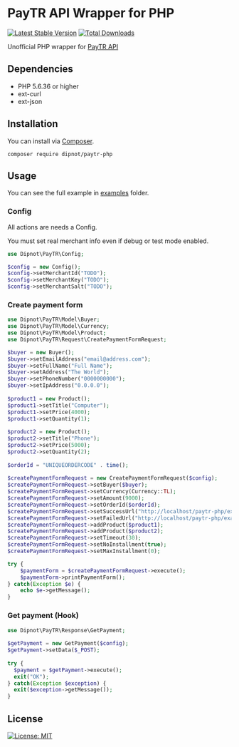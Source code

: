 
# PayTR API Wrapper for PHP
[![Latest Stable Version](https://poser.pugx.org/dipnot/paytr-php/v)](https://packagist.org/packages/dipnot/paytr-php) [![Total Downloads](https://poser.pugx.org/dipnot/paytr-php/downloads)](https://packagist.org/packages/dipnot/paytr-php)  
  
Unofficial PHP wrapper for [PayTR API](https://www.paytr.com/entegrasyon)     
  
## Dependencies
- PHP 5.6.36 or higher  
- ext-curl  
- ext-json  
    

## Installation  
You can install via [Composer](https://getcomposer.org/).  

    composer require dipnot/paytr-php

  ## Usage
You can see the full example in [examples](https://github.com/dipnot/paytr-php/tree/main/examples) folder.
### Config
All actions are needs a Config.

You must set real merchant info even if debug or test mode enabled.
```php
use Dipnot\PayTR\Config;

$config = new Config();  
$config->setMerchantId("TODO");  
$config->setMerchantKey("TODO");  
$config->setMerchantSalt("TODO");
```

### Create payment form
```php
use Dipnot\PayTR\Model\Buyer;  
use Dipnot\PayTR\Model\Currency;  
use Dipnot\PayTR\Model\Product;  
use Dipnot\PayTR\Request\CreatePaymentFormRequest;

$buyer = new Buyer();  
$buyer->setEmailAddress("email@address.com");  
$buyer->setFullName("Full Name");  
$buyer->setAddress("The World");  
$buyer->setPhoneNumber("0000000000");  
$buyer->setIpAddress("0.0.0.0");  
  
$product1 = new Product();  
$product1->setTitle("Computer");  
$product1->setPrice(4000);  
$product1->setQuantity(1);  
  
$product2 = new Product();  
$product2->setTitle("Phone");  
$product2->setPrice(5000);  
$product2->setQuantity(2);  
  
$orderId = "UNIQUEORDERCODE" . time();  
  
$createPaymentFormRequest = new CreatePaymentFormRequest($config);  
$createPaymentFormRequest->setBuyer($buyer);  
$createPaymentFormRequest->setCurrency(Currency::TL);  
$createPaymentFormRequest->setAmount(9000);  
$createPaymentFormRequest->setOrderId($orderId);  
$createPaymentFormRequest->setSuccessUrl("http://localhost/paytr-php/examples/order.php?orderId={$orderId}&status=success");  
$createPaymentFormRequest->setFailedUrl("http://localhost/paytr-php/examples/order.php?orderId={$orderId}&status=failed");  
$createPaymentFormRequest->addProduct($product1);  
$createPaymentFormRequest->addProduct($product2);  
$createPaymentFormRequest->setTimeout(30);  
$createPaymentFormRequest->setNoInstallment(true);  
$createPaymentFormRequest->setMaxInstallment(0);  

try {
	$paymentForm = $createPaymentFormRequest->execute();
	$paymentForm->printPaymentForm();
} catch(Exception $e) {
	echo $e->getMessage();
}
```

### Get payment (Hook)
```php
use Dipnot\PayTR\Response\GetPayment;  
  
$getPayment = new GetPayment($config);  
$getPayment->setData($_POST);  
  
try {  
  $payment = $getPayment->execute();  
  exit("OK");
} catch(Exception $exception) {   
  exit($exception->getMessage());
}
```
    
## License
[![License: MIT](https://img.shields.io/badge/License-MIT-%232fdcff)](https://github.com/dipnot/paytr-php/blob/main/LICENSE)
